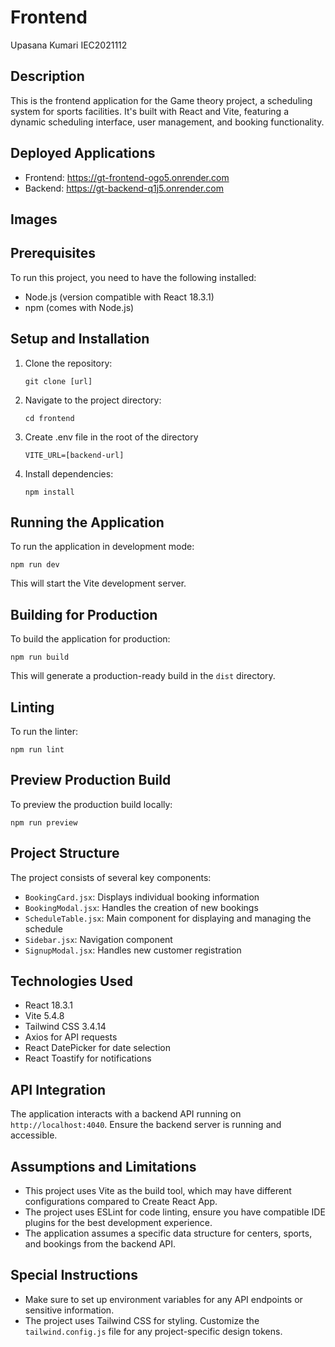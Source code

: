# Frontend

Upasana Kumari IEC2021112

## Description
This is the frontend application for the Game theory project, a scheduling system for sports facilities. It's built with React and Vite, featuring a dynamic scheduling interface, user management, and booking functionality.


## Deployed Applications
- Frontend: https://gt-frontend-ogo5.onrender.com
- Backend: https://gt-backend-q1j5.onrender.com

## Images


## Prerequisites
To run this project, you need to have the following installed:
- Node.js (version compatible with React 18.3.1)
- npm (comes with Node.js)

## Setup and Installation
1. Clone the repository:
   ```
   git clone [url]
   ```
2. Navigate to the project directory:
   ```
   cd frontend
   ```
3. Create .env file in the root of the directory
   ```
   VITE_URL=[backend-url]
   ```
4. Install dependencies:
   ```
   npm install
   ```

## Running the Application
To run the application in development mode:

```
npm run dev
```

This will start the Vite development server.

## Building for Production
To build the application for production:

```
npm run build
```

This will generate a production-ready build in the `dist` directory.

## Linting
To run the linter:

```
npm run lint
```

## Preview Production Build
To preview the production build locally:

```
npm run preview
```

## Project Structure
The project consists of several key components:
- `BookingCard.jsx`: Displays individual booking information
- `BookingModal.jsx`: Handles the creation of new bookings
- `ScheduleTable.jsx`: Main component for displaying and managing the schedule
- `Sidebar.jsx`: Navigation component
- `SignupModal.jsx`: Handles new customer registration

## Technologies Used
- React 18.3.1
- Vite 5.4.8
- Tailwind CSS 3.4.14
- Axios for API requests
- React DatePicker for date selection
- React Toastify for notifications

## API Integration
The application interacts with a backend API running on `http://localhost:4040`. Ensure the backend server is running and accessible.

## Assumptions and Limitations
- This project uses Vite as the build tool, which may have different configurations compared to Create React App.
- The project uses ESLint for code linting, ensure you have compatible IDE plugins for the best development experience.
- The application assumes a specific data structure for centers, sports, and bookings from the backend API.

## Special Instructions
- Make sure to set up environment variables for any API endpoints or sensitive information.
- The project uses Tailwind CSS for styling. Customize the `tailwind.config.js` file for any project-specific design tokens.

